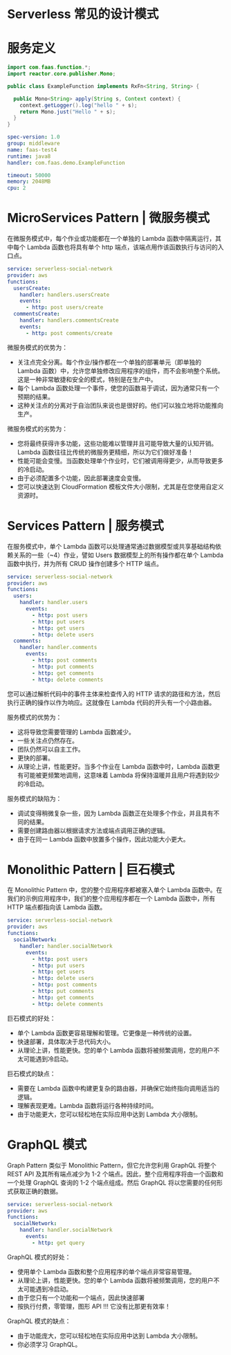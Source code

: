 # Serverless 常见的设计模式

# 服务定义

```java
import com.faas.function.*;
import reactor.core.publisher.Mono;

public class ExampleFunction implements RxFn<String, String> {

  public Mono<String> apply(String s, Context context) {
    context.getLogger().log("hello " + s);
    return Mono.just("Hello " + s);
  }
}
```

```yml
spec-version: 1.0
group: middleware
name: faas-test4
runtime: java8
handler: com.faas.demo.ExampleFunction

timeout: 50000
memory: 2048MB
cpu: 2
```

# MicroServices Pattern | 微服务模式

在微服务模式中，每个作业或功能都在一个单独的 Lambda 函数中隔离运行，其中每个 Lambda 函数也将具有单个 http 端点，该端点用作该函数执行与访问的入口点。

```yaml
service: serverless-social-network
provider: aws
functions:
  usersCreate:
    handler: handlers.usersCreate
    events:
      - http: post users/create
  commentsCreate:
    handler: handlers.commentsCreate
    events:
      - http: post comments/create
```

微服务模式的优势为：

- 关注点完全分离。每个作业/操作都在一个单独的部署单元（即单独的 Lambda 函数）中，允许您单独修改应用程序的组件，而不会影响整个系统。这是一种非常敏捷和安全的模式，特别是在生产中。
- 每个 Lambda 函数处理一个事件，使您的函数易于调试，因为通常只有一个预期的结果。
- 这种关注点的分离对于自治团队来说也是很好的。他们可以独立地将功能推向生产。

微服务模式的劣势为：

- 您将最终获得许多功能，这些功能难以管理并且可能导致大量的认知开销。Lambda 函数往往比传统的微服务更精细，所以为它们做好准备！
- 性能可能会变慢。当函数处理单个作业时，它们被调用得更少，从而导致更多的冷启动。
- 由于必须配置多个功能，因此部署速度会变慢。
- 您可以快速达到 CloudFormation 模板文件大小限制，尤其是在您使用自定义资源时。

# Services Pattern | 服务模式

在服务模式中，单个 Lambda 函数可以处理通常通过数据模型或共享基础结构依赖关系的一些（~4）作业，譬如 Users 数据模型上的所有操作都在单个 Lambda 函数中执行，并为所有 CRUD 操作创建多个 HTTP 端点。

```yaml
service: serverless-social-network
provider: aws
functions:
  users:
    handler: handler.users
      events:
        - http: post users
        - http: put users
        - http: get users
        - http: delete users
  comments:
    handler: handler.comments
      events:
        - http: post comments
        - http: put comments
        - http: get comments
        - http: delete comments
```

您可以通过解析代码中的事件主体来检查传入的 HTTP 请求的路径和方法，然后执行正确的操作以作为响应。这就像在 Lambda 代码的开头有一个小路由器。

服务模式的优势为：

- 这将导致您需要管理的 Lambda 函数减少。
- 一些关注点仍然存在。
- 团队仍然可以自主工作。
- 更快的部署。
- 从理论上讲，性能更好。当多个作业在 Lambda 函数中时，Lambda 函数更有可能被更频繁地调用，这意味着 Lambda 将保持温暖并且用户将遇到较少的冷启动。

服务模式的缺陷为：

- 调试变得稍微复杂一些，因为 Lambda 函数正在处理多个作业，并且具有不同的结果。
- 需要创建路由器以根据请求方法或端点调用正确的逻辑。
- 由于在同一 Lambda 函数中放置多个操作，因此功能大小更大。

# Monolithic Pattern | 巨石模式

在 Monolithic Pattern 中，您的整个应用程序都被塞入单个 Lambda 函数中。在我们的示例应用程序中，我们的整个应用程序都在一个 Lambda 函数中，所有 HTTP 端点都指向该 Lambda 函数。

```yaml
service: serverless-social-network
provider: aws
functions:
  socialNetwork:
    handler: handler.socialNetwork
      events:
        - http: post users
        - http: put users
        - http: get users
        - http: delete users
        - http: post comments
        - http: put comments
        - http: get comments
        - http: delete comments
```

巨石模式的好处：

- 单个 Lambda 函数更容易理解和管理。它更像是一种传统的设置。
- 快速部署，具体取决于总代码大小。
- 从理论上讲，性能更快。您的单个 Lambda 函数将被频繁调用，您的用户不太可能遇到冷启动。

巨石模式的缺点：

- 需要在 Lambda 函数中构建更复杂的路由器，并确保它始终指向调用适当的逻辑。
- 理解表现更难。Lambda 函数将运行各种持续时间。
- 由于功能更大，您可以轻松地在实际应用中达到 Lambda 大小限制。

# GraphQL 模式

Graph Pattern 类似于 Monolithic Pattern，但它允许您利用 GraphQL 将整个 REST API 及其所有端点减少为 1-2 个端点。因此，整个应用程序将由一个函数和一个处理 GraphQL 查询的 1-2 个端点组成。然后 GraphQL 将以您需要的任何形式获取正确的数据。

```yaml
service: serverless-social-network
provider: aws
functions:
  socialNetwork:
    handler: handler.socialNetwork
      events:
        - http: get query
```

GraphQL 模式的好处：

- 使用单个 Lambda 函数和整个应用程序的单个端点非常容易管理。
- 从理论上讲，性能更快。您的单个 Lambda 函数将被频繁调用，您的用户不太可能遇到冷启动。
- 由于您只有一个功能和一个端点，因此快速部署
- 按执行付费，零管理，图形 API !!! 它没有比那更有效率！

GraphQL 模式的缺点：

- 由于功能庞大，您可以轻松地在实际应用中达到 Lambda 大小限制。
- 你必须学习 GraphQL。
